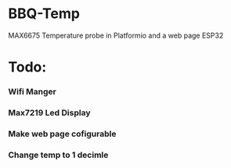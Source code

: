 # BBQ-Temp
MAX6675 Temperature probe in Platformio and a web page ESP32
# Todo:
###   Wifi Manger
###  Max7219 Led Display
### Make web page cofigurable
### Change temp to 1 decimle 

